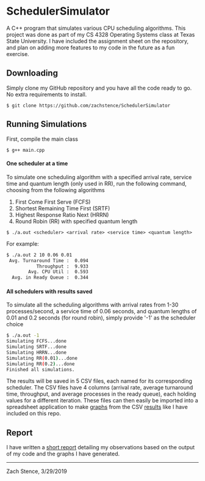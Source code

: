# SchedulerSimulator
A C++ program that simulates various CPU scheduling algorithms. This project was done as part of my CS 4328 
Operating Systems class at Texas State University. I have included the assignment sheet on the repository, and plan on
adding more features to my code in the future as a fun exercise.

## Downloading
Simply clone my GitHub repository and you have all the code ready to go. No extra requirements to install.

`$ git clone https://github.com/zachstence/SchedulerSimulator`

## Running Simulations
First, compile the main class

`$ g++ main.cpp`

#### One scheduler at a time
To simulate one scheduling algorithm with a specified arrival rate, service time and quantum length (only used in RR),
run the following command, choosing from the following algorithms
1. First Come First Serve (FCFS)
2. Shortest Remaining Time First (SRTF)
3. Highest Response Ratio Next (HRRN)
4. Round Robin (RR) with specified quantum length

`$ ./a.out <scheduler> <arrival rate> <service time> <quantum length>`

For example:
```bash
$ ./a.out 2 10 0.06 0.01
 Avg. Turnaround Time :  0.094
           Throughput :  9.933
        Avg. CPU Util :  0.593
  Avg. in Ready Queue :  0.344
```

#### All schedulers with results saved
To simulate all the scheduling algorithms with arrival rates from 1-30 processes/second, a service time of 0.06 seconds,
and quantum lengths of 0.01 and 0.2 seconds (for round robin), simply provide '-1' as the scheduler choice
```bash
$ ./a.out -1
Simulating FCFS...done
Simulating SRTF...done
Simulating HRRN...done
Simulating RR(0.01)...done
Simulating RR(0.2)...done
Finished all simulations.
```
The results will be saved in 5 CSV files, each named for its corresponding scheduler. The CSV files have 4 columns
(arrival rate, average turnaround time, throughput, and average processes in the ready queue), each holding values 
for a different iteration. These files can then easily be imported into a spreadsheet application to make 
[graphs](results/graphs/) from the CSV [results](results/) like I have included on this repo.

## Report
I have written a [short report](results/report.pdf) detailing my observations based on the output of my code and the graphs I 
have generated.

------------------------------
Zach Stence, 3/29/2019
